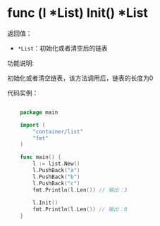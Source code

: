 # func (l *List) Init() *List

返回值：

- `*List`：初始化或者清空后的链表

功能说明:

初始化或者清空链表，该方法调用后，链表的长度为0

代码实例：

```go

	package main

	import (
		"container/list"
		"fmt"
	)

	func main() {
		l := list.New()
		l.PushBack("a")
		l.PushBack("b")
		l.PushBack("c")
		fmt.Println(l.Len()) // 输出：3
		
		l.Init()
		fmt.Println(l.Len()) // 输出：0
	}

```